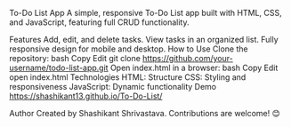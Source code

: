 To-Do List App
A simple, responsive To-Do List app built with HTML, CSS, and JavaScript, featuring full CRUD functionality.

Features
Add, edit, and delete tasks.
View tasks in an organized list.
Fully responsive design for mobile and desktop.
How to Use
Clone the repository:
bash
Copy
Edit
git clone https://github.com/your-username/todo-list-app.git
Open index.html in a browser:
bash
Copy
Edit
open index.html
Technologies
HTML: Structure
CSS: Styling and responsiveness
JavaScript: Dynamic functionality
Demo
https://shashikant13.github.io/To-Do-List/

Author
Created by Shashikant Shrivastava. Contributions are welcome! 😊
